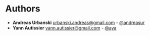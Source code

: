 # Authors

* **Andreas Urbanski** <urbanski.andreas@gmail.com> - [@andreasur](https://github.com/andreasur/docker-ssh-agent)
* **Yann Autissier** <yann.autissier@gmail.com> - [@aya](https://github.com/aya/docker-ssh-agent)
